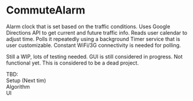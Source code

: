 # CommuteAlarm
Alarm clock that is set based on the traffic conditions. Uses Google Directions API to get current and future traffic info. Reads user calendar to adjust time. Polls it repeatedly using a background Timer service that is user customizable. Constant WiFi/3G connectivity is needed for polling.

Still a WIP, lots of testing needed. GUI is still considered  in progress. Not functional yet. This is considered to be a dead project.

TBD: <br/>
Setup (Next tim)<br/>
Algorithm <br/>
UI <br/>
